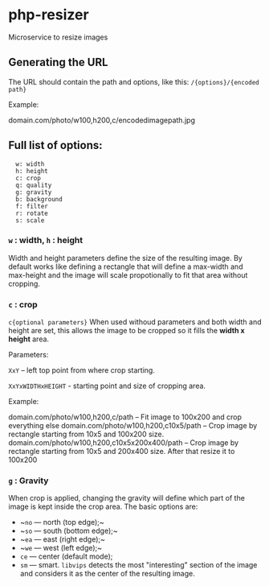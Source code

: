# php-resizer
Microservice to resize images



## Generating the URL

The URL should contain the path and options, like this:
`/{options}/{encoded path}`

Example:

domain.com/photo/w100,h200,c/encodedimagepath.jpg

## Full list of options: 
```
  w: width
  h: height 
  c: crop
  q: quality
  g: gravity   
  b: background 
  f: filter
  r: rotate
  s: scale 
```

### `w` : width, `h` : height
Width and height parameters define the size of the resulting image. By default works like defining a rectangle that will define a max-width and max-height and the image will scale propotionally to fit that area without cropping.
 
### `c` : crop 
`c{optional parameters}`
When used withoud parameters and both width and height are set, this allows the image to be cropped so it fills the **width x height** area.  

Parameters:

`XxY` – left top point from where crop starting. 

`XxYxWIDTHxHEIGHT` - starting point and size of cropping area.

Example:

domain.com/photo/w100,h200,c/path – Fit image to 100x200 and crop everything else
domain.com/photo/w100,h200,c10x5/path – Crop image by rectangle starting from 10x5 and 100x200 size.
domain.com/photo/w100,h200,c10x5x200x400/path – Crop image by rectangle starting from 10x5 and 200x400 size. After that resize it to 100x200

  
### `g` : Gravity

When crop is applied, changing the gravity will define which part of the image is kept inside the crop area. The basic options are:

* ~`no` — north (top edge);~
* ~`so` — south (bottom edge);~
* ~`ea` — east (right edge);~
* ~`we` — west (left edge);~
* `ce` — center (default mode);
* `sm` — smart. `libvips` detects the most "interesting" section of the image and considers it as the center of the resulting image.  
